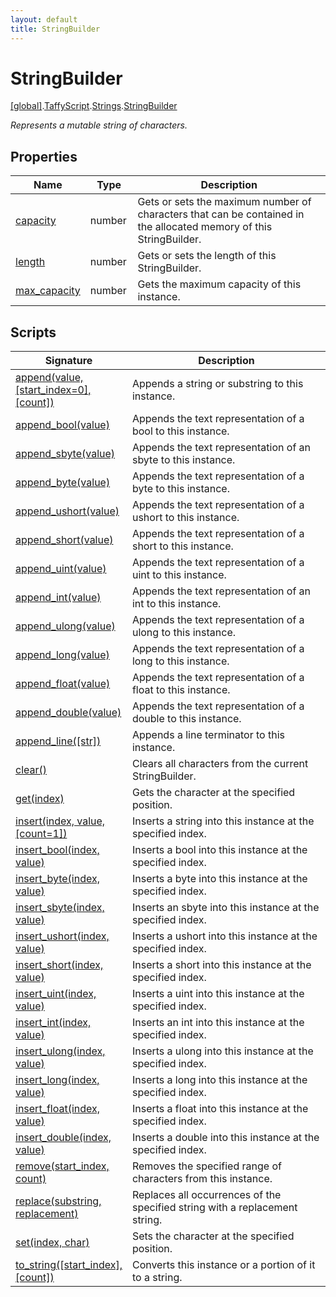 ```yaml
---
layout: default
title: StringBuilder
---
```


# StringBuilder

[\[global\]]({{site.baseurl}}/docs/).[TaffyScript]({{site.baseurl}}/docs/TaffyScript/).[Strings]({{site.baseurl}}/docs/TaffyScript/Strings/).[StringBuilder]({{site.baseurl}}/docs/TaffyScript/Strings/StringBuilder/)

_Represents a mutable string of characters._

## Properties

<table>
  <col width="15%">
  <col width="15%">
  <thead>
    <tr>
      <th>Name</th>
      <th>Type</th>
      <th>Description</th>
    </tr>
  </thead>
  <tbody>
    <tr>
      <td><a href="{{site.baseurl}}/docs/TaffyScript/Strings/StringBuilder/capacity/">capacity</a></td>
      <td>number</td>
      <td>Gets or sets the maximum number of characters that can be contained in the allocated memory of this StringBuilder.</td>
    </tr>
    <tr>
      <td><a href="{{site.baseurl}}/docs/TaffyScript/Strings/StringBuilder/length/">length</a></td>
      <td>number</td>
      <td>Gets or sets the length of this StringBuilder.</td>
    </tr>
    <tr>
      <td><a href="{{site.baseurl}}/docs/TaffyScript/Strings/StringBuilder/max_capacity/">max_capacity</a></td>
      <td>number</td>
      <td>Gets the maximum capacity of this instance.</td>
    </tr>
  </tbody>
</table>

## Scripts

<table>
  <col width="20%">
  <thead>
    <tr>
      <th>Signature</th>
      <th>Description</th>
    </tr>
  </thead>
  <tbody>
    <tr>
      <td><a href="{{site.baseurl}}/docs/TaffyScript/Strings/StringBuilder/append">append(value, [start_index=0], [count])</a></td>
      <td>Appends a string or substring to this instance.</td>
    </tr>
    <tr>
      <td><a href="{{site.baseurl}}/docs/TaffyScript/Strings/StringBuilder/append_bool">append_bool(value)</a></td>
      <td>Appends the text representation of a bool to this instance.</td>
    </tr>
    <tr>
      <td><a href="{{site.baseurl}}/docs/TaffyScript/Strings/StringBuilder/append_sbyte">append_sbyte(value)</a></td>
      <td>Appends the text representation of an sbyte to this instance.</td>
    </tr>
    <tr>
      <td><a href="{{site.baseurl}}/docs/TaffyScript/Strings/StringBuilder/append_byte">append_byte(value)</a></td>
      <td>Appends the text representation of a byte to this instance.</td>
    </tr>
    <tr>
      <td><a href="{{site.baseurl}}/docs/TaffyScript/Strings/StringBuilder/append_ushort">append_ushort(value)</a></td>
      <td>Appends the text representation of a ushort to this instance.</td>
    </tr>
    <tr>
      <td><a href="{{site.baseurl}}/docs/TaffyScript/Strings/StringBuilder/append_short">append_short(value)</a></td>
      <td>Appends the text representation of a short to this instance.</td>
    </tr>
    <tr>
      <td><a href="{{site.baseurl}}/docs/TaffyScript/Strings/StringBuilder/append_uint">append_uint(value)</a></td>
      <td>Appends the text representation of a uint to this instance.</td>
    </tr>
    <tr>
      <td><a href="{{site.baseurl}}/docs/TaffyScript/Strings/StringBuilder/append_int">append_int(value)</a></td>
      <td>Appends the text representation of an int to this instance.</td>
    </tr>
    <tr>
      <td><a href="{{site.baseurl}}/docs/TaffyScript/Strings/StringBuilder/append_ulong">append_ulong(value)</a></td>
      <td>Appends the text representation of a ulong to this instance.</td>
    </tr>
    <tr>
      <td><a href="{{site.baseurl}}/docs/TaffyScript/Strings/StringBuilder/append_long">append_long(value)</a></td>
      <td>Appends the text representation of a long to this instance.</td>
    </tr>
    <tr>
      <td><a href="{{site.baseurl}}/docs/TaffyScript/Strings/StringBuilder/append_float">append_float(value)</a></td>
      <td>Appends the text representation of a float to this instance.</td>
    </tr>
    <tr>
      <td><a href="{{site.baseurl}}/docs/TaffyScript/Strings/StringBuilder/append_double">append_double(value)</a></td>
      <td>Appends the text representation of a double to this instance.</td>
    </tr>
    <tr>
      <td><a href="{{site.baseurl}}/docs/TaffyScript/Strings/StringBuilder/append_line">append_line([str])</a></td>
      <td>Appends a line terminator to this instance.</td>
    </tr>
    <tr>
      <td><a href="{{site.baseurl}}/docs/TaffyScript/Strings/StringBuilder/clear">clear()</a></td>
      <td>Clears all characters from the current StringBuilder.</td>
    </tr>
    <tr>
      <td><a href="{{site.baseurl}}/docs/TaffyScript/Strings/StringBuilder/get">get(index)</a></td>
      <td>Gets the character at the specified position.</td>
    </tr>
    <tr>
      <td><a href="{{site.baseurl}}/docs/TaffyScript/Strings/StringBuilder/insert">insert(index, value, [count=1])</a></td>
      <td>Inserts a string into this instance at the specified index.</td>
    </tr>
    <tr>
      <td><a href="{{site.baseurl}}/docs/TaffyScript/Strings/StringBuilder/insert_bool">insert_bool(index, value)</a></td>
      <td>Inserts a bool into this instance at the specified index.</td>
    </tr>
    <tr>
      <td><a href="{{site.baseurl}}/docs/TaffyScript/Strings/StringBuilder/insert_byte">insert_byte(index, value)</a></td>
      <td>Inserts a byte into this instance at the specified index.</td>
    </tr>
    <tr>
      <td><a href="{{site.baseurl}}/docs/TaffyScript/Strings/StringBuilder/insert_sbyte">insert_sbyte(index, value)</a></td>
      <td>Inserts an sbyte into this instance at the specified index.</td>
    </tr>
    <tr>
      <td><a href="{{site.baseurl}}/docs/TaffyScript/Strings/StringBuilder/insert_ushort">insert_ushort(index, value)</a></td>
      <td>Inserts a ushort into this instance at the specified index.</td>
    </tr>
    <tr>
      <td><a href="{{site.baseurl}}/docs/TaffyScript/Strings/StringBuilder/insert_short">insert_short(index, value)</a></td>
      <td>Inserts a short into this instance at the specified index.</td>
    </tr>
    <tr>
      <td><a href="{{site.baseurl}}/docs/TaffyScript/Strings/StringBuilder/insert_uint">insert_uint(index, value)</a></td>
      <td>Inserts a uint into this instance at the specified index.</td>
    </tr>
    <tr>
      <td><a href="{{site.baseurl}}/docs/TaffyScript/Strings/StringBuilder/insert_int">insert_int(index, value)</a></td>
      <td>Inserts an int into this instance at the specified index.</td>
    </tr>
    <tr>
      <td><a href="{{site.baseurl}}/docs/TaffyScript/Strings/StringBuilder/insert_ulong">insert_ulong(index, value)</a></td>
      <td>Inserts a ulong into this instance at the specified index.</td>
    </tr>
    <tr>
      <td><a href="{{site.baseurl}}/docs/TaffyScript/Strings/StringBuilder/insert_long">insert_long(index, value)</a></td>
      <td>Inserts a long into this instance at the specified index.</td>
    </tr>
    <tr>
      <td><a href="{{site.baseurl}}/docs/TaffyScript/Strings/StringBuilder/insert_float">insert_float(index, value)</a></td>
      <td>Inserts a float into this instance at the specified index.</td>
    </tr>
    <tr>
      <td><a href="{{site.baseurl}}/docs/TaffyScript/Strings/StringBuilder/insert_double">insert_double(index, value)</a></td>
      <td>Inserts a double into this instance at the specified index.</td>
    </tr>
    <tr>
      <td><a href="{{site.baseurl}}/docs/TaffyScript/Strings/StringBuilder/remove">remove(start_index, count)</a></td>
      <td>Removes the specified range of characters from this instance.</td>
    </tr>
    <tr>
      <td><a href="{{site.baseurl}}/docs/TaffyScript/Strings/StringBuilder/replace">replace(substring, replacement)</a></td>
      <td>Replaces all occurrences of the specified string with a replacement string.</td>
    </tr>
    <tr>
      <td><a href="{{site.baseurl}}/docs/TaffyScript/Strings/StringBuilder/set">set(index, char)</a></td>
      <td>Sets the character at the specified position.</td>
    </tr>
    <tr>
      <td><a href="{{site.baseurl}}/docs/TaffyScript/Strings/StringBuilder/to_string">to_string([start_index], [count])</a></td>
      <td>Converts this instance or a portion of it to a string.</td>
    </tr>
  </tbody>
</table>
